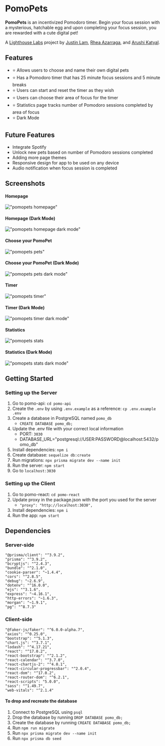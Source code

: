 # PomoPets

**PomoPets** is an incentivized Pomodoro timer. Begin your focus session with a mysterious, hatchable egg and upon completing your focus session, you are rewarded with a cute digital pet!

A [Lighthouse Labs](https://www.lighthouselabs.ca/) project by [Justin Lam](https://github.com/justinklam), [Rhea Azarraga](https://github.com/Rheaazarraga), and [Arushi Katyal](https://github.com/katy-arushi).

## Features

- ⭐ Allows users to choose and name their own digital pets
- ⭐ Has a Pomodoro timer that has 25 minute focus sessions and 5 minute breaks
- ⭐ Users can start and reset the timer as they wish
- ⭐ Users can choose their area of focus for the timer
- ⭐ Statistics page tracks number of Pomodoro sessions completed by area of focus
- ⭐ Dark Mode

## Future Features

- Integrate Spotify
- Unlock new pets based on number of Pomodoro sessions completed
- Adding more page themes
- Responsive design for app to be used on any device
- Audio notification when focus session is completed

## Screenshots

#### Homepage 
!["pomopets homepage"](https://github.com/justinklam/pomopets/blob/main/pomo-react/public/screenshots/home.png?raw=true)
#### Homepage (Dark Mode)
!["pomopets homepage dark mode"](https://github.com/justinklam/pomopets/blob/main/pomo-react/public/screenshots/homedark.png?raw=true)

#### Choose your PomoPet
!["pomopets pets"](https://github.com/justinklam/pomopets/blob/main/pomo-react/public/screenshots/pomopets%20pets.png?raw=true)
#### Choose your PomoPet (Dark Mode)
!["pomopets pets dark mode"](https://github.com/justinklam/pomopets/blob/main/pomo-react/public/screenshots/pets%20dark.png?raw=true)

#### Timer
!["pomopets timer"](https://github.com/justinklam/pomopets/blob/main/pomo-react/public/screenshots/timer.png?raw=true)
#### Timer (Dark Mode)
!["pomopets timer dark mode"](https://github.com/justinklam/pomopets/blob/main/pomo-react/public/screenshots/timerdark.png?raw=true)

#### Statistics
!["pomopets stats](https://github.com/justinklam/pomopets/blob/main/pomo-react/public/screenshots/stats.png?raw=true)
#### Statistics (Dark Mode)
!["pomopets stats dark mode"](https://github.com/justinklam/pomopets/blob/main/pomo-react/public/screenshots/statsdark.png?raw=true)

## Getting Started

### Setting up the Server

1. Go to pomo-api: `cd pomo-api`
2. Create the `.env` by using `.env.example` as a reference: `cp .env.example .env`
3. Create a database in PostgreSQL named `pomo_db`
   - `CREATE DATABASE pomo_db;`
4. Update the .env file with your correct local information
   - PORT: `3030`
   - DATABASE_URL="postgresql://USER:PASSWORD@localhost:5432/pomo_db"
5. Install dependencies: `npm i`
6. Create database: `sequelize db:create`
7. Run migrations: `npx prisma migrate dev --name init`
8. Run the server: `npm start`
9. Go to `localhost:3030`

### Setting up the Client

1. Go to pomo-react: `cd pomo-react`
2. Update proxy in the package.json with the port you used for the server
   - `"proxy": "http://localhost:3030",`
3. Install dependencies: `npm i`
4. Run the app: `npm start`

## Dependencies

### Server-side

    "@prisma/client": "^3.9.2",
    "prisma": "^3.9.2",
    "bcryptjs": "^2.4.3",
    "bundle": "^2.1.0",
    "cookie-parser": "~1.4.4",
    "cors": "^2.8.5",
    "debug": "~2.6.9",
    "dotenv": "^16.0.0",
    "ejs": "^3.1.6",
    "express": "~4.16.1",
    "http-errors": "~1.6.3",
    "morgan": "~1.9.1",
    "pg": "^8.7.3"

### Client-side

    "@faker-js/faker": "^6.0.0-alpha.7",
    "axios": "^0.25.0",
    "bootstrap": "^5.1.3",
    "chart.js": "^3.7.1",
    "lodash": "^4.17.21",
    "react": "^17.0.2",
    "react-bootstrap": "^2.1.2",
    "react-calendar": "^3.7.0",
    "react-chartjs-2": "^4.0.1",
    "react-circular-progressbar": "^2.0.4",
    "react-dom": "^17.0.2",
    "react-router-dom": "^6.2.1",
    "react-scripts": "5.0.0",
    "sass": "^1.49.7",
    "web-vitals": "^2.1.4"

#### To drop and recreate the database

1. Connect to PostgreSQL using `psql`
2. Drop the database by running `DROP DATABASE pomo_db;`
3. Create the database by running `CREATE DATABASE pomo_db;`
4. Run `npm run migrate`
5. Run `npx prisma migrate dev --name init`
6. Run `npx prisma db seed`
